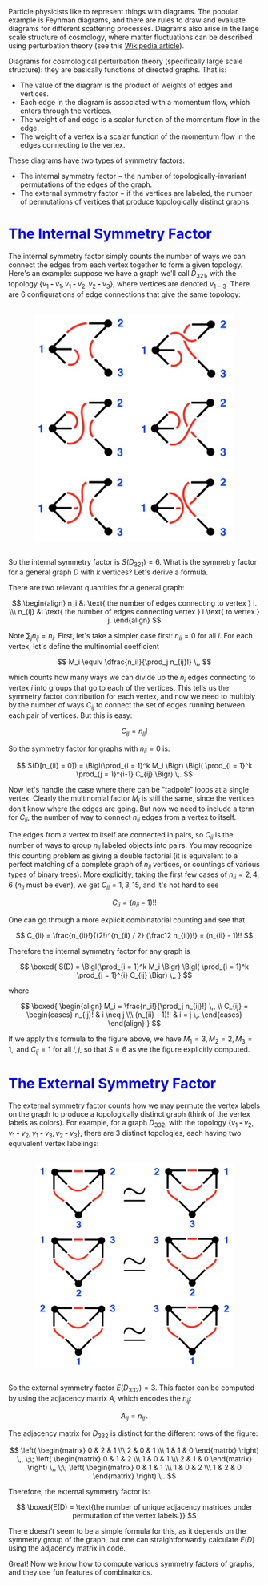 <!--
.. title: Symmetry Factors of Graphs
.. slug: symmetry-factors-of-graphs
.. date: 2015-08-11 22:07:14 UTC-07:00
.. tags: mathjax, graphs, combinatorics, python
.. category:
.. link:
.. description:
.. type: text
-->

Particle physicists like to represent things with diagrams.  The popular example is Feynman diagrams, and there are rules to draw and evaluate diagrams for different scattering processes.  Diagrams also arise in the large scale structure of cosmology, where matter fluctuations can be described using perturbation theory (see this [Wikipedia article](https://en.wikipedia.org/wiki/Cosmological_perturbation_theory "Cosmological perturbation theory")).

Diagrams for cosmological perturbation theory (specifically large scale structure): they are basically functions of directed graphs.  That is:

   * The value of the diagram is the product of weights of edges and vertices.
   * Each edge in the diagram is associated with a momentum flow, which enters through the vertices.
   * The weight of and edge is a scalar function of the momentum flow in the edge.
   * The weight of a vertex is a scalar function of the momentum flow in the edges connecting to the vertex.

These diagrams have two types of symmetry factors:

   * The internal symmetry factor $-$ the number of topologically-invariant permutations of the edges of the graph.
   * The external symmetry factor $-$ if the vertices are labeled, the number of permutations of vertices that produce topologically distinct graphs.

<!-- TEASER_END -->

# <span style="color:blue">The Internal Symmetry Factor</span>

The internal symmetry factor simply counts the number of ways we can connect the edges from each vertex together to form a given topology.  Here's an example: suppose we have a graph we'll call $D_{321}$, with the topology $\{ v_1 \textbf{ - } v_1 ,\, v_1 \textbf{ - } v_2 ,\, v_2 \textbf{ - } v_3 \},$ where vertices are denoted $v_{1 - 3}.$ There are 6 configurations of edge connections that give the same topology:

<br>
<div style="text-align: center;"><img src="../../images/InternalSymmetryFactor.png" alt="Internal symmetry factor for D_321" align="middle" width="400"/></div>
<br>

So the internal symmetry factor is $S(D_{321}) = 6.$  What is the symmetry factor for a general graph $D$ with $k$ vertices?  Let's derive a formula.

There are two relevant quantities for a general graph:

$$
\begin{align}
n_i &: \text{ the number of edges connecting to vertex } i. \\\
n_{ij} &: \text{ the number of edges connecting vertex } i \text{ to vertex } j.
\end{align}
$$

Note $\sum_j n_{ij} = n_i$.  First, let's take a simpler case first: $n_{ii} = 0$ for all $i$.  For each vertex, let's define the multinomial coefficient

$$
M_i \equiv \dfrac{n_i!}{\prod_j n_{ij}!} \,,
$$

which counts how many ways we can divide up the $n_i$ edges connecting to vertex $i$ into groups that go to each of the vertices.  This tells us the symmetry factor contribution for each vertex, and now we need to multiply by the number of ways $C_{ij}$ to connect the set of edges running between each pair of vertices.  But this is easy:

$$
C_{ij} = n_{ij}!
$$

So the symmetry factor for graphs with $n_{ii} = 0$ is:

$$
S(D[n_{ii} = 0]) = \Bigl(\prod_{i = 1}^k M_i \Bigr) \Bigl( \prod_{i = 1}^k \prod_{j = 1}^{i-1} C_{ij} \Bigr) \,.
$$

Now let's handle the case where there can be "tadpole" loops at a single vertex.  Clearly the multinomial factor $M_i$ is still the same, since the vertices don't know where the edges are going.  But now we need to include a term for $C_{ii}$, the number of way to connect $n_{ii}$ edges from a vertex to itself.

The edges from a vertex to itself are connected in pairs, so $C_{ii}$ is the number of ways to group $n_{ii}$ labeled objects into pairs.  You may recognize this counting problem as giving a double factorial (it is equivalent to a perfect matching of a complete graph of $n_{ii}$ vertices, or countings of various types of binary trees).  More explicitly, taking the first few cases of $n_{ii} = 2, 4, 6$ ($n_{ii}$ must be even), we get $C_{ii} = 1, 3, 15,$ and it's not hard to see

$$
C_{ii} = (n_{ii} - 1)!!
$$

One can go through a more explicit combinatorial counting and see that

$$
C_{ii} = \frac{n_{ii}!}{(2!)^{n_{ii} / 2} (\frac12 n_{ii})!} = (n_{ii} - 1)!!
$$

Therefore the internal symmetry factor for any graph is

$$
\boxed{ S(D) = \Bigl(\prod_{i = 1}^k M_i \Bigr) \Bigl( \prod_{i = 1}^k \prod_{j = 1}^{i} C_{ij} \Bigr) \,, }
$$

where

$$
\boxed{ \begin{align}
M_i = \frac{n_i!}{\prod_j n_{ij}!} \,, \\ C_{ij} =
\begin{cases}
n_{ij}! & i \neq j \\\
(n_{ii} - 1)!! & i = j \,.
\end{cases}
\end{align} }
$$

If we apply this formula to the figure above, we have $M_1 = 3 ,\, M_2 = 2 ,\, M_3 = 1,\,$ and $C_{ij} = 1$ for all $i,\, j$, so that $S = 6$ as we the figure explicitly computed.

# <span style="color:blue">The External Symmetry Factor</span>

The external symmetry factor counts how we may permute the vertex labels on the graph to produce a topologically distinct graph (think of the vertex labels as colors).  For example, for a graph $D_{332}$, with the topology $\{ v_1 \textbf{ - } v_2 ,\, v_1 \textbf{ - } v_2 ,\, v_1 \textbf{ - } v_3 ,\, v_2 \textbf{ - } v_3 \},$ there are 3 distinct topologies, each having two equivalent vertex labelings:

<br>
<div style="text-align: center;"><img src="../../images/ExternalSymmetryFactor.png" alt="External symmetry factor for D_332" align="middle" width="400"/></div>
<br>

So the external symmetry factor $E(D_{332}) = 3$.  This factor can be computed by using the adjacency matrix $A$, which encodes the $n_{ij}$:

$$
A_{ i j } = n_{ i j } \,.
$$

The adjacency matrix for $D_{332}$ is distinct for the different rows of the figure:

$$
\left( \begin{matrix}
0 & 2 & 1 \\\
2 & 0 & 1 \\\
1 & 1 & 0
\end{matrix} \right) \,, \;\; \left( \begin{matrix}
0 & 1 & 2 \\\
1 & 0 & 1 \\\
2 & 1 & 0
\end{matrix} \right) \,, \;\; \left( \begin{matrix}
0 & 1 & 1 \\\
1 & 0 & 2 \\\
1 & 2 & 0
\end{matrix} \right) \,.
$$

Therefore, the external symmetry factor is:

$$
\boxed{E(D) = \text{the number of unique adjacency matrices under permutation of the vertex labels.}}
$$

There doesn't seem to be a simple formula for this, as it depends on the symmetry group of the graph, but one can straightforwardly calculate $E(D)$ using the adjacency matrix in code.

Great! Now we know how to compute various symmetry factors of graphs, and they use fun features of combinatorics.
